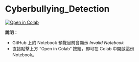 # Cyberbullying_Detection

[![Open in Colab](https://colab.research.google.com/assets/colab-badge.svg)](https://colab.research.google.com/drive/1oJMvNTgaSksrmnX3mK5Gu4abu5NORIqJ?usp=sharing)

**說明：**   
- GitHub 上的 Notebook 預覽目前會顯示 *Invalid Notebook*
- 直接點擊上方 “Open in Colab” 按鈕，即可在 Colab 中開啟這份 Notebook。 

